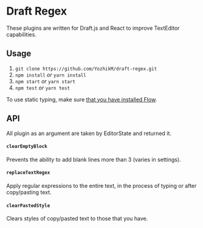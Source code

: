 
# Draft Regex

These plugins are written for Draft.js and React to improve TextEditor capabilities.

## Usage

1. `git clone https://github.com/YozhikM/draft-regex.git`
2. `npm install` *or* `yarn install`
3. `npm start` *or* `yarn start`
4. `npm test` *or* `yarn test`

To use static typing, make sure [that you have installed Flow](https://flow.org/en/docs/install).

## API

All plugin as an argument are taken by EditorState and returned it.

#### `clearEmptyBlock`
Prevents the ability to add blank lines more than 3 (varies in settings).

#### `replaceTextRegex`
Apply regular expressions to the entire text, in the process of typing or after copy/pasting text.

#### `clearPastedStyle`
Clears styles of copy/pasted text to those that you have.
